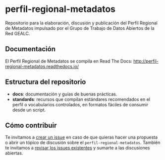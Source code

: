 # perfil-regional-metadatos

Repositorio para la elaboración, discusión y publicación del Perfil Regional de Metadatos impulsado por el Grupo de Trabajo de Datos Abiertos de la Red GEALC.

## Documentación

El Perfil Regional de Metadatos se compila en Read The Docs: http://perfil-regional-metadatos.readthedocs.io/

## Estructura del repositorio

* **docs**: documentación y guías de buenas prácticas.
* **standards**: recursos que compilan estándares recomendados en el perfil o vocabularios controlados, en formatos fáciles de consumir desde un script.

## Cómo contribuir

Te invitamos a [crear un issue](https://github.com/datosgobar/perfil-regional-metadatos/issues/new) en caso de que quieras hacer una propuesta o abrir un tópico de discusión sobre el `perfil-regional-metadatos`. También te invitamos a [revisar los issues existentes](https://waffle.io/datosgobar/perfil-regional-metadatos) y sumarte a las discusiones abiertas.
